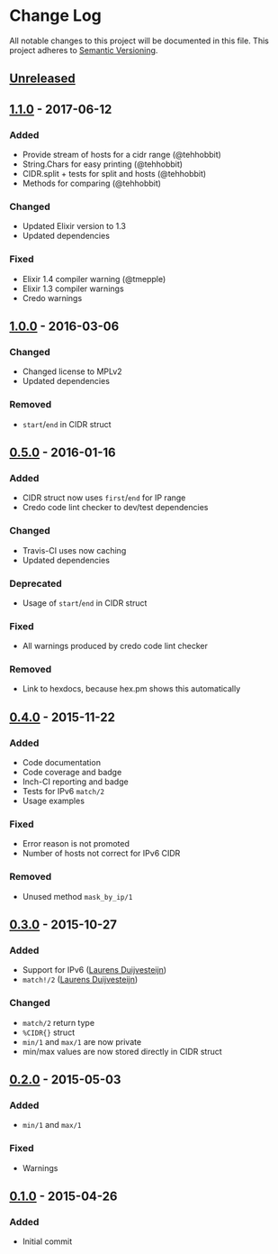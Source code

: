 # Change Log
All notable changes to this project will be documented in this file.
This project adheres to [Semantic Versioning](http://semver.org/).

## [Unreleased]

## [1.1.0] - 2017-06-12
### Added
- Provide stream of hosts for a cidr range (@tehhobbit)
- String.Chars for easy printing (@tehhobbit)
- CIDR.split + tests for split and hosts (@tehhobbit)
- Methods for comparing (@tehhobbit)

### Changed
- Updated Elixir version to 1.3
- Updated dependencies

### Fixed
- Elixir 1.4 compiler warning (@tmepple)
- Elixir 1.3 compiler warnings
- Credo warnings

## [1.0.0] - 2016-03-06
### Changed
- Changed license to MPLv2
- Updated dependencies

### Removed
- `start`/`end` in CIDR struct

## [0.5.0] - 2016-01-16
### Added
- CIDR struct now uses `first`/`end` for IP range
- Credo code lint checker to dev/test dependencies

### Changed
- Travis-CI uses now caching
- Updated dependencies

### Deprecated
- Usage of `start`/`end` in CIDR struct

### Fixed
- All warnings produced by credo code lint checker

### Removed
- Link to hexdocs, because hex.pm shows this automatically

## [0.4.0] - 2015-11-22
### Added
- Code documentation
- Code coverage and badge
- Inch-CI reporting and badge
- Tests for IPv6 `match/2`
- Usage examples

### Fixed
- Error reason is not promoted
- Number of hosts not correct for IPv6 CIDR

### Removed
- Unused method `mask_by_ip/1`

## [0.3.0] - 2015-10-27
### Added
- Support for IPv6 ([Laurens Duijvesteijn](https://github.com/duijf))
- `match!/2` ([Laurens Duijvesteijn](https://github.com/duijf))

### Changed
- `match/2` return type
- `%CIDR{}` struct
- `min/1` and `max/1` are now private
- min/max values are now stored directly in CIDR struct

## [0.2.0] - 2015-05-03
### Added
- `min/1` and `max/1`

### Fixed
- Warnings

## [0.1.0] - 2015-04-26
### Added
- Initial commit


[unreleased]: https://github.com/c-rack/cidr-elixir/compare/v1.1.0...HEAD
[1.1.0]: https://github.com/c-rack/cidr-elixir/compare/v1.0.0...v1.1.0
[1.0.0]: https://github.com/c-rack/cidr-elixir/compare/v0.5.0...v1.0.0
[0.5.0]: https://github.com/c-rack/cidr-elixir/compare/v0.4.0...v0.5.0
[0.4.0]: https://github.com/c-rack/cidr-elixir/compare/v0.3.0...v0.4.0
[0.3.0]: https://github.com/c-rack/cidr-elixir/compare/v0.2.0...v0.3.0
[0.2.0]: https://github.com/c-rack/cidr-elixir/compare/v0.1.0...v0.2.0
[0.1.0]: https://github.com/c-rack/cidr-elixir/commit/c58275a952ec308e5509bb13455e186c894dc3e0
